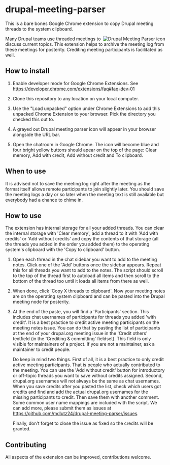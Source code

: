 # drupal-meeting-parser
This is a bare bones Google Chrome extension to copy Drupal meeting threads to the system clipboard.

<img src="https://github.com/mdlutz24/drupal-meeting-parser/blob/master/icon.png" alt="Drupal Meeting Parser icon" align="right" />

Many Drupal teams use threaded meetings to discuss current topics. This
extension helps to archive the meeting log from these meetings for posterity.
Crediting meeting participants is facilitated as well.

## How to install

1. Enable developer mode for Google Chrome Extensions. 
   See https://developer.chrome.com/extensions/faq#faq-dev-01

2. Clone this repository to any location on your local computer.

3. Use the "Load unpacked" option under Chrome Extensions to add this
   unpacked Chrome Extension to your browser. Pick the directory you checked
   this out to.

4. A grayed out Drupal meeting parser icon will appear in your browser alongside
   the URL bar.

4. Open the chatroom in Google Chrome. The icon will become blue and four
   bright yellow buttons should apear on the top of the page: Clear memory, 
   Add with credit, Add without credit and To clipboard.

## When to use

It is advised not to save the meeting log right after the meeting as the format
itself allows remote participants to join slightly later. You should save the
meeting logs a day or so later when the meeting text is still available but
everybody had a chance to chime in.

## How to use

The extension has internal storage for all your added threads. You can
clear the internal storage with 'Clear memory', add a thread to it with 
'Add with credits' or 'Add without credits' and copy the contents of that
storage (all the threads you added in the order you added them) to the
operating system's clipboard with the 'Copy to clipboard' button.

1. Open each thread in the chat sidebar you want to add to the meeting notes.
   Click one of the 'Add' buttons once the sidebar appears. Repeat this for all
   threads you want to add to the notes. The script should scroll to the top
   of the thread first to autoload all items and then scroll to the bottom
   of the thread too until it loads all items from there as well.

2. When done, click 'Copy X threads to clipboard'. Now your meeting notes are
   on the operating system clipboard and can be pasted into the Drupal meeting
   node for posterity.

3. At the end of the paste, you will find a 'Participants' section. This
   includes chat usernames of participants for threads you added 'with credit'.
   It is a best practice to credit active meeting participants on the meeting
   notes issue. You can do that by pasting the list of participants at the end
   of your drupal.org meeting issue in the 'Credit others' textfield (in the
   'Crediting & committing' fieldset). This field is only visible for maintainers
   of a project. If you are not a maintainer, ask a maintainer to credit people.

   Do keep in mind two things. First of all, it is a best practice to only
   credit active meeting participants. That is people who actually contributed
   to the meeting. You can use the 'Add without credit' button for introductory or
   off-topic threads you want to save without credits assigned. Second, drupal.org
   usernames will not always be the same as chat usernames. When you save credits
   after you pasted the list, check which users got credits and find and add the
   actual drupal.org usernames for the missing participants to credit. Then save
   them with another comment. Some common user name mappings are included with the
   script. We can add more, please submit them as issues at
   https://github.com/mdlutz24/drupal-meeting-parser/issues.

   Finally, don't forget to close the issue as fixed so the credits will be
   granted.

## Contributing

All aspects of the extension can be improved, contributions welcome.
